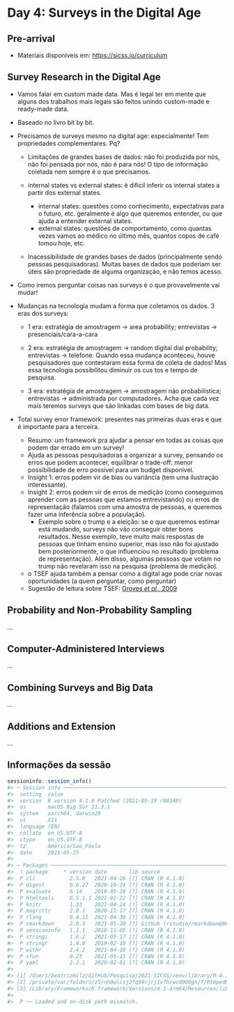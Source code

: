 
<!-- README.md is generated from README.Rmd. Please edit that file -->

# Day 4: Surveys in the Digital Age

## Pre-arrival

-   Materiais disponíveis em: <https://sicss.io/curriculum>

## Survey Research in the Digital Age

-   Vamos falar em custom made data. Mas é legal ter em mente que alguns
    dos trabalhos mais legais são feitos unindo custom-made e ready-made
    data.

-   Baseado no livro bit by bit.

-   Precisamos de surveys mesmo na digital age: especialmente! Tem
    propriedades complementares. Pq?

    -   Limitações de grandes bases de dados: não foi produzida por nós,
        não foi pensada por nós, não é para nós! O tipo de informação
        coletada nem sempre é o que precisamos.

    -   internal states vs external states: é dificil inferir os
        internal states a partir dos external states.

        -   internal states: questões como conhecimento, expectativas
            para o futuro, etc. geralmente é algo que queremos entender,
            ou que ajuda a entender external states.
        -   external states: questões de comportamento, como quantas
            vezes vamos ao médico no último mês, quantos copos de café
            tomou hoje, etc.

    -   Inacessibilidade de grandes bases de dados (principalmente sendo
        pessoas pesquisadoras). Muitas bases de dados que poderiam ser
        úteis são propriedade de alguma organização, e não temos acesso.

-   Como iremos perguntar coisas nas surveys é o que provavelmente vai
    mudar!

-   Mudanças na tecnologia mudam a forma que coletamos os dados. 3 eras
    dos surveys:

    -   1 era: estratégia de amostragem -&gt; area probability;
        entrevistas -&gt; presenciais/cara-a-cara

    -   2 era: estratégia de amostragem -&gt; random digital dial
        probability; entrevistas -&gt; telefone. Quando essa mudança
        aconteceu, houve pesquisadores que contestaram essa forma de
        coleta de dados! Mas essa tecnologia possibilitou diminuir os
        cus tos e tempo de pesquisa.

    -   3 era: estratégia de amostragem -&gt; amostragem não
        probabilística; entrevistas -&gt; administrada por computadores.
        Acha que cada vez mais teremos surveys que são linkadas com
        bases de big data.

-   Total survey error framework: presentes nas primeiras duas eras e
    que é importante para a terceira.

    -   Resumo: um framework pra ajudar a pensar em todas as coisas que
        podem dar errado em um survey!
    -   Ajuda as pessoas pesquisadoras a organizar a survey, pensando os
        erros que podem acontecer, equilibrar o trade-off: menor
        possibilidade de erro possível para um budget disponível.
    -   Insight 1: erros podem vir de bias ou variância (tem uma
        ilustração interessante).
    -   Insight 2: erros podem vir de erros de medição (como conseguimos
        aprender com as pessoas que estamos entrevistando) ou erros de
        representação (falamos com uma amostra de pessoas, e queremos
        fazer uma inferência sobre a população).
        -   Exemplo sobre o trump e a eleição: se o que queremos estimar
            está mudando, surveys não vão conseguir obter bons
            resultados. Nesse exemplo, teve muito mais respostas de
            pessoas que tinham ensino superior, mas isso não foi
            ajustado bem posteriormente, o que influenciou no resultado
            (problema de representação). Além disso, algumas pessoas que
            votam no trump não revelaram isso na pesquisa (problema de
            medição).
    -   o TSEF ajuda também a pensar como a digital age pode criar novas
        oportunidades (a quem perguntar, como perguntar)
    -   Sugestão de leitura sobre TSEF: [Groves *et al.*,
        2009](https://www.wiley.com/en-us/Survey+Methodology%2C+2nd+Edition-p-9780470465462)

## Probability and Non-Probability Sampling

…

## Computer-Administered Interviews

…

## Combining Surveys and Big Data

…

## Additions and Extension

…

## Informações da sessão

``` r
sessioninfo::session_info()
#> ─ Session info ───────────────────────────────────────────────────────────────
#>  setting  value                                      
#>  version  R version 4.1.0 Patched (2021-05-19 r80340)
#>  os       macOS Big Sur 11.3.1                       
#>  system   aarch64, darwin20                          
#>  ui       X11                                        
#>  language (EN)                                       
#>  collate  en_US.UTF-8                                
#>  ctype    en_US.UTF-8                                
#>  tz       America/Sao_Paulo                          
#>  date     2021-05-25                                 
#> 
#> ─ Packages ───────────────────────────────────────────────────────────────────
#>  ! package     * version date       lib source                            
#>  P cli           2.5.0   2021-04-26 [?] CRAN (R 4.1.0)                    
#>  P digest        0.6.27  2020-10-24 [?] CRAN (R 4.1.0)                    
#>  P evaluate      0.14    2019-05-28 [?] CRAN (R 4.1.0)                    
#>  P htmltools     0.5.1.1 2021-01-22 [?] CRAN (R 4.1.0)                    
#>  P knitr         1.33    2021-04-24 [?] CRAN (R 4.1.0)                    
#>  P magrittr      2.0.1   2020-11-17 [?] CRAN (R 4.1.0)                    
#>  P rlang         0.4.11  2021-04-30 [?] CRAN (R 4.1.0)                    
#>  P rmarkdown     2.8.3   2021-05-20 [?] Github (rstudio/rmarkdown@067a920)
#>  P sessioninfo   1.1.1   2018-11-05 [?] CRAN (R 4.1.0)                    
#>  P stringi       1.6.2   2021-05-17 [?] CRAN (R 4.1.0)                    
#>  P stringr       1.4.0   2019-02-10 [?] CRAN (R 4.1.0)                    
#>  P withr         2.4.2   2021-04-18 [?] CRAN (R 4.1.0)                    
#>  P xfun          0.23    2021-05-15 [?] CRAN (R 4.1.0)                    
#>  P yaml          2.2.1   2020-02-01 [?] CRAN (R 4.1.0)                    
#> 
#> [1] /Users/beatrizmilz/GitHub/Pesquisa/2021-SICSS/renv/library/R-4.1/aarch64-apple-darwin20
#> [2] /private/var/folders/z5/nh0wlcsj2fq99rjrj1x7hcwc0000gn/T/RtmpedKqUw/renv-system-library
#> [3] /Library/Frameworks/R.framework/Versions/4.1-arm64/Resources/library
#> 
#>  P ── Loaded and on-disk path mismatch.
```
